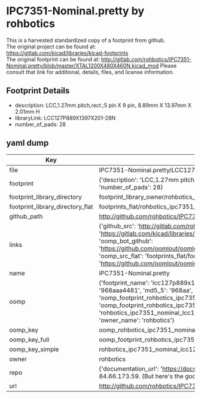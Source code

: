 # IPC7351-Nominal.pretty by rohbotics  
This is a harvested standardized copy of a footprint from github.  
The original project can be found at:  
https://gitlab.com/kicad/libraries/kicad-footprints  
The original footprint can be found at:
http://gitlab.com/rohbotics/IPC7351-Nominal.pretty/blob/master/XTAL1200X480X460N.kicad_mod
Please consult that link for additional, details, files, and license information.  
## Footprint Details
* description: LCC,1.27mm pitch,rect.;5 pin X 9 pin, 8.89mm X 13.97mm X 2.01mm H  
* libraryLink: LCC127P889X1397X201-28N  
* number_of_pads: 28  
## yaml dump  
| Key | Value |  
| --- | --- |  
| file | IPC7351-Nominal.pretty/LCC127P889X1397X201-28N.kicad_mod |  
| footprint | {'description': 'LCC,1.27mm pitch,rect.;5 pin X 9 pin, 8.89mm X 13.97mm X 2.01mm H', 'libraryLink': 'LCC127P889X1397X201-28N', 'number_of_pads': 28} |  
| footprint_library_directory | footprint_library_owner/rohbotics_IPC7351-Nominal.pretty |  
| footprint_library_directory_flat | footprints_flat/rohbotics_ipc7351_nominal_lcc127p889x1397x201_28n/working |  
| github_path | http://github.com/rohbotics/IPC7351-Nominal.pretty/blob/master/LCC127P889X1397X201-28N.kicad_mod |  
| links | {'github_src': 'http://gitlab.com/rohbotics/IPC7351-Nominal.pretty/blob/master/XTAL1200X480X460N.kicad_mod', 'github_src_repo': 'https://gitlab.com/kicad/libraries/kicad-footprints', 'oomp_bot': 'footprints/rohbotics_ipc7351_nominal_lcc127p889x1397x201_28n/working', 'oomp_bot_github': 'https://github.com/oomlout/oomlout_oomp_footprint_bot/tree/main/footprints/rohbotics_ipc7351_nominal_lcc127p889x1397x201_28n/working', 'oomp_src_flat': 'footprints_flat/footprints_flat/rohbotics_ipc7351_nominal_lcc127p889x1397x201_28n/working', 'oomp_src_flat_github': 'https://github.com/oomlout/oomlout_oomp_footprint_src/tree/main/footprints_flat/rohbotics_ipc7351_nominal_lcc127p889x1397x201_28n/working'} |  
| name | IPC7351-Nominal.pretty |  
| oomp | {'footprint_name': 'lcc127p889x1397x201_28n', 'library_name': 'ipc7351_nominal', 'md5': '968aaa4481e757dd9930947e7ef7d78f', 'md5_10': '968aaa4481', 'md5_5': '968aa', 'md5_6': '968aaa', 'oomp_key': 'oomp_rohbotics_ipc7351_nominal_lcc127p889x1397x201_28n', 'oomp_key_extra': 'oomp_footprint_rohbotics_ipc7351_nominal_lcc127p889x1397x201_28n', 'oomp_key_full': 'oomp_footprint_rohbotics_ipc7351_nominal_lcc127p889x1397x201_28n_968aaa', 'oomp_key_simple': 'rohbotics_ipc7351_nominal_lcc127p889x1397x201_28n', 'original_filename': 'IPC7351-Nominal.pretty/LCC127P889X1397X201-28N.kicad_mod', 'owner_name': 'rohbotics'} |  
| oomp_key | oomp_rohbotics_ipc7351_nominal_lcc127p889x1397x201_28n |  
| oomp_key_full | oomp_footprint_rohbotics_ipc7351_nominal_lcc127p889x1397x201_28n |  
| oomp_key_simple | rohbotics_ipc7351_nominal_lcc127p889x1397x201_28n |  
| owner | rohbotics |  
| repo | {'documentation_url': 'https://docs.github.com/rest/overview/resources-in-the-rest-api#rate-limiting', 'message': "API rate limit exceeded for 84.66.173.59. (But here's the good news: Authenticated requests get a higher rate limit. Check out the documentation for more details.)"} |  
| url | http://github.com/rohbotics/IPC7351-Nominal.pretty |  


